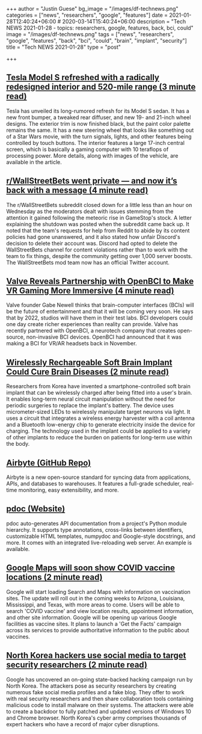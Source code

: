 +++
author = "Justin Guese"
bg_image = "/images/df-technews.png"
categories = ["news", "researchers", "google", "features"]
date = 2021-01-28T12:40:24+06:00 # 2020-03-14T15:40:24+06:00
description = "Tech NEWS 2021-01-28 - topics: researchers, google, features, back, bci, could"
image = "/images/df-technews.png"
tags = ["news", "researchers", "google", "features", "back", "bci", "could", "brain", "implant", "security"]
title = "Tech NEWS 2021-01-28"
type = "post"

+++

## [Tesla Model S refreshed with a radically redesigned interior and 520-mile range (3 minute read)](https://www.cnet.com/roadshow/news/tesla-model-s-ev-sedan-refresh-interior-debut//1/0100017748ae6c18-3960727d-04c6-4168-8913-52c726578143-000000/MlH0NNftNaNrjFZ6vGGzMPR9KcZwEryAqKLAbC1AgMg=178)

Tesla has unveiled its long-rumored refresh for its Model S sedan. It has a new front bumper, a tweaked rear diffuser, and new 19- and 21-inch wheel designs. The exterior trim is now finished black, but the paint color palette remains the same. It has a new steering wheel that looks like something out of a Star Wars movie, with the turn signals, lights, and other features being controlled by touch buttons. The interior features a large 17-inch central screen, which is basically a gaming computer with 10 teraflops of processing power. More details, along with images of the vehicle, are available in the article.

## [r/WallStreetBets went private — and now it’s back with a message (4 minute read)](https://www.theverge.com/2021/1/27/22253339/reddit-wallstreetbets-subreddit-private-gamestop/1/0100017748ae6c18-3960727d-04c6-4168-8913-52c726578143-000000/P-v30AlznH7jx60HQnIZSoXmDt1MKv3v3E5s5J7QO14=178)

The r/WallStreetBets subreddit closed down for a little less than an hour on Wednesday as the moderators dealt with issues stemming from the attention it gained following the meteoric rise in GameStop's stock. A letter explaining the shutdown was posted when the subreddit came back up. It noted that the team's requests for help from Reddit to abide by its content policies had gone unanswered, and it also stated how unfair Discord's decision to delete their account was. Discord had opted to delete the WallStreetBets channel for content violations rather than to work with the team to fix things, despite the community getting over 1,000 server boosts. The WallStreetBets mod team now has an official Twitter account.

## [Valve Reveals Partnership with OpenBCI to Make VR Gaming More Immersive (4 minute read)](https://www.roadtovr.com/valve-openbci-immersive-vr-games//1/0100017748ae6c18-3960727d-04c6-4168-8913-52c726578143-000000/bnNJSEZ2GiCXTQATGK8AgYcq8RIBvwBVCX0Tq-1JfvE=178)

Valve founder Gabe Newell thinks that brain-computer interfaces (BCIs) will be the future of entertainment and that it will be coming very soon. He says that by 2022, studios will have them in their test labs. BCI developers could one day create richer experiences than reality can provide. Valve has recently partnered with OpenBCI, a neurotech company that creates open-source, non-invasive BCI devices. OpenBCI had announced that it was making a BCI for VR/AR headsets back in November.

## [Wirelessly Rechargeable Soft Brain Implant Could Cure Brain Diseases (2 minute read)](https://interestingengineering.com/wireless-rechargeable-soft-brain-implant-could-cure-brain-diseases/1/0100017748ae6c18-3960727d-04c6-4168-8913-52c726578143-000000/YmPJR6s5ereVcdtvwBmDm8gcrUXh_MYEoXBz_d3sm6o=178)

Researchers from Korea have invented a smartphone-controlled soft brain implant that can be wirelessly charged after being fitted into a user's brain. It enables long-term neural circuit manipulation without the need for periodic surgeries to replace the implant's battery. The device uses micrometer-sized LEDs to wirelessly manipulate target neurons via light. It uses a circuit that integrates a wireless energy harvester with a coil antenna and a Bluetooth low-energy chip to generate electricity inside the device for charging. The technology used in the implant could be applied to a variety of other implants to reduce the burden on patients for long-term use within the body.

## [Airbyte (GitHub Repo)](https://github.com/airbytehq/airbyte/1/0100017748ae6c18-3960727d-04c6-4168-8913-52c726578143-000000/wnJYLEmF4uiW2pl9T1DEvdIubI3vEm3OPBeu_h3zYBk=178)

Airbyte is a new open-source standard for syncing data from applications, APIs, and databases to warehouses. It features a full-grade scheduler, real-time monitoring, easy extensibility, and more.

## [pdoc (Website)](https://pdoc.dev//1/0100017748ae6c18-3960727d-04c6-4168-8913-52c726578143-000000/lnYvWhILSM7wzeFS9yBeMtelxHH-gXMZvBdIyL2bqPs=178)

pdoc auto-generates API documentation from a project's Python module hierarchy. It supports type annotations, cross-links between identifiers, customizable HTML templates, numpydoc and Google-style docstrings, and more. It comes with an integrated live-reloading web server. An example is available.

## [Google Maps will soon show COVID vaccine locations (2 minute read)](https://arstechnica.com/gadgets/2021/01/google-maps-will-soon-show-covid-vaccine-locations//1/0100017748ae6c18-3960727d-04c6-4168-8913-52c726578143-000000/Dokn5FaN0JlaiURyBDfWiwTdPTTYoiMFAxiG89x16qQ=178)

Google will start loading Search and Maps with information on vaccination sites. The update will roll out in the coming weeks to Arizona, Louisiana, Mississippi, and Texas, with more areas to come. Users will be able to search 'COVID vaccine' and view location results, appointment information, and other site information. Google will be opening up various Google facilities as vaccine sites. It plans to launch a 'Get the Facts' campaign across its services to provide authoritative information to the public about vaccines.

## [North Korea hackers use social media to target security researchers (2 minute read)](https://arstechnica.com/information-technology/2021/01/north-korea-hackers-use-social-media-to-target-security-researchers/?comments=1/1/0100017748ae6c18-3960727d-04c6-4168-8913-52c726578143-000000/C74VPJOBbUAz2TvLIdvlZMU2nTo5p7gg1tFAGMruLPc=178)

Google has uncovered an on-going state-backed hacking campaign run by North Korea. The attackers pose as security researchers by creating numerous fake social media profiles and a fake blog. They offer to work with real security researchers and then share collaboration tools containing malicious code to install malware on their systems. The attackers were able to create a backdoor to fully patched and updated versions of Windows 10 and Chrome browser. North Korea's cyber army comprises thousands of expert hackers who have a record of major cyber disruptions.

